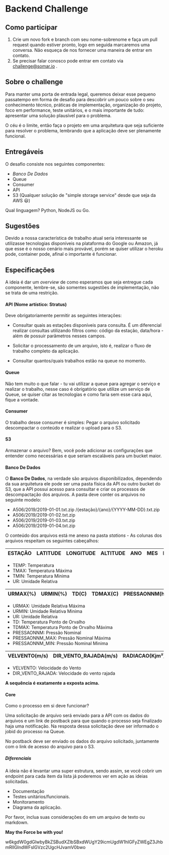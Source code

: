 # Backend Challenge

## Como participar
1. Crie um novo fork e branch com seu nome-sobrenome e faça um pull request quando estiver pronto, logo em seguida
marcaremos uma conversa. Não esqueça de nos fornecer uma maneira de entrar em contato.
2. Se precisar falar conosco pode entrar em contato via challenge@somar.io .

## Sobre o challenge
Para manter uma porta de entrada legal, queremos deixar esse pequeno passatempo em forma de desafio para descobrir um
pouco sobre o seu conhecimento técnico, práticas de implementação, organização do projeto, foco em performance, teste
unitários, e o mais importante de tudo: apresentar uma solução plausível para o problema.

O céu é o limite, então faça o projeto em uma arquitetura que seja suficiente para resolver o problema, lembrando que a
aplicação deve ser plenamente funcional.

## Entregáveis
O desafio consiste nos seguintes componentes:
* _Banco De Dados_
* Queue
* Consumer
* API
* S3 (Qualquer solução de "simple storage service" desde que seja da AWS :smiley:)

Qual linguagem? Python, NodeJS ou Go.

## Sugestões
Devido a nossa característica de trabalho atual seria interessante se utilizasse tecnologias disponíveis na plataforma
do Google ou Amazon, já que esse é o nosso cenário mais provável, porém se quiser utilizar o heroku pode, container
pode, afinal o importante é funcionar.


## Especificações
A ideia é dar um _overview_ de como esperamos que seja entregue cada componente, lembre-se, são somentes sugestões de
implementação, não se trata de uma restrição.


#### API (Nome artístico: Stratus)
Deve obrigatoriamente permitir as seguintes interações:
* Consultar quais as estações disponíveis para consulta. É um diferencial realizar consultas utilizando
filtros como: código da estação, data/hora - além de possuir parâmetros nesses campos.

* Solicitar o processamento de um arquivo, isto é, realizar o fluxo de trabalho completo da aplicação.

* Consultar quantos/quais trabalhos estão na queue no momento.

#### Queue
Não tem muito o que falar - tu vai utilizar a queue para agregar o serviço e realizar o trabalho, nesse caso é
obrigatório que utilize um serviço de Queue, se quiser citar as tecnologias e como faria sem esse cara aqui, fique a
vontade.

#### Consumer
O trabalho desse consumer é simples: Pegar o arquivo solicitado descompactar o conteúdo e realizar o upload para o S3.

#### S3
Armazenar o arquivo? Bem, você pode adicionar as configurações que entender como necessárias e que seriam escaláveis para
 um bucket maior.

#### Banco De Dados
O **Banco De Dados**, na verdade são arquivos disponibilizados, dependendo da sua arquitetura ele pode ser uma pasta
física da API ou outro bucket do S3, que a API possui acesso para consultar e criar os processos de descompactação dos
arquivos.
   A pasta deve conter os arquivos no seguinte modelo:
 
   * A506/2019/2019-01-01.txt.zip /{estação}/{ano}/{YYYY-MM-DD}.txt.zip
   * A506/2019/2019-01-02.txt.zip
   * A506/2019/2019-01-03.txt.zip
   * A506/2019/2019-01-04.txt.zip

O conteúdo dos arquivos está me anexo na pasta _stations_ - As colunas dos arquivos respeitam os seguintes cabeçalhos:

|  ESTAÇÃO | LATITUDE  | LONGITUDE  | ALTITUDE  | ANO  | MES  | DIA  | HORA  | TEMP(C)  | TMAX(C)  | TMIN(C)  | UR(%) |
|---|---|---|---|---|---|---|---|---|---|---|---|

- TEMP: Temperatura
- TMAX: Temperatura Máxima
- TMIN: Temperatura Minima
- UR: Umidade Relativa

| URMAX(%)  | URMIN(%)  | TD(C)  | TDMAX(C)  | PRESSAONNM(hPa)  | PRESSAONNM_MAX(hPa)  | PRESSAONNM_MIN(hPa)  
|---|---|---|---|---|---|---|

- URMAX: Umidade Relativa Máxima
- URMIN: Umidade Relativa Minima
- UR: Umidade Relativa
- TD: Temperatura Ponto de Orvalho
- TDMAX: Temperatura Ponto de Orvalho Máxima
- PRESSAONNM: Pressão Nominal
- PRESSAONNM_MAX: Pressão Nominal Máxima
- PRESSAONNM_MIN: Pressão Nominal Minima

| VELVENTO(m/s)  | DIR_VENTO_RAJADA(m/s) | RADIACAO(Kjm²) | PRECIPATACAO(mm)
|---|---|---|---|

- VELVENTO: Velocidade do Vento
- DIR_VENTO_RAJADA: Velocidade do vento rajada

**A sequência é exatamente a exposta acima.**

#### Core
Como o processo em si deve funcionar?

Uma solicitação de arquivo será enviado para a API com os dados do arquivos e um link de postback para que quando o
processo seja finalizado haja uma notificação. Na resposta dessa solicitação deve ser informado o jobid do processo na
Queue.

No postback deve ser enviado os dados do arquivo solicitado, juntamente com o link de acesso do arquivo para o S3.


##### Diferenciais
A ideia não é levantar uma super estrutura, sendo assim, se você cobrir um endpoint para cada item da lista já poderemos
 ver em ação as ideias solicitadas.
* Documentação
* Testes unitários/funcionais.
* Monitoramento
* Diagrama da aplicação.


Por favor, inclua suas considerações do em um arquivo de texto ou markdown.

**May the Force be with you!**

w6kgdW0gdGlwbyBkZSBudXZlbSBxdWUgY29icmUgdW1hIGFyZWEgZ3JhbmRlIGlndWFsIGVzc2UgcHJvamV0bwo